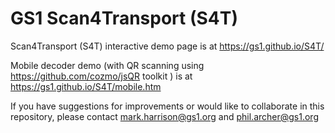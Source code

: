 # GS1 Scan4Transport (S4T)
Scan4Transport (S4T) interactive demo page is at https://gs1.github.io/S4T/

Mobile decoder demo (with QR scanning using https://github.com/cozmo/jsQR toolkit ) is at https://gs1.github.io/S4T/mobile.htm

If you have suggestions for improvements or would like to collaborate in this repository, please contact mark.harrison@gs1.org and phil.archer@gs1.org
